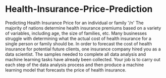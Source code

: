 # Health-Insurance-Price-Prediction
Predicting Health Insurance Price for an individual or family '/n'
The majority of nations determine health insurance premiums based on a variety of variables, including age, the size of families, etc. Many businesses struggle with determining what the actual cost of health insurance for a single person or family should be. In order to forecast the cost of health insurance for potential future clients, one insurance company hired you as a data scientist. The samples needed to complete all data analysis and machine learning tasks have already been collected. Your job is to carry out each step of the data analysis process and then produce a machine learning model that forecasts the price of health insurance.
